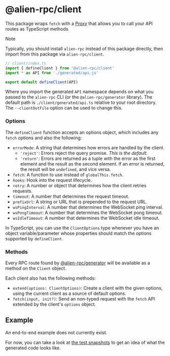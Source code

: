 # @alien-rpc/client

This package wraps `fetch` with a [Proxy](https://developer.mozilla.org/en-US/docs/Web/JavaScript/Reference/Global_Objects/Proxy) that allows you to call your API routes as TypeScript methods.

> [!NOTE]
> Typically, you should install `alien-rpc` instead of this package directly, then import from this package via `alien-rpc/client`.

```ts
// client/index.ts
import { defineClient } from '@alien-rpc/client'
import * as API from './generated/api.js'

export default defineClient(API)
```

Where you import the generated `API` namespace depends on what you passed to the `alien-rpc` CLI (or the `@alien-rpc/generator` library). The default path is `./client/generated/api.ts` relative to your root directory. The `--clientOutFile` option can be used to change this.

### Options

The `defineClient` function accepts an options object, which includes any `fetch` options and also the following:

- `errorMode`: A string that determines how errors are handled by the client.
  - `'reject'`: Errors reject the query promise. _This is the default._
  - `'return'`: Errors are returned as a tuple with the error as the first element and the result as the second element. If an error is returned, the result will be `undefined`, and vice versa.
- `fetch`: A function to use instead of `globalThis.fetch`.
- `hooks`: Hook into the request lifecycle.
- `retry`: A number or object that determines how the client retries requests.
- `timeout`: A number that determines the request timeout.
- `prefixUrl`: A string or URL that is prepended to the request URL.
- `wsPingInterval`: A number that determines the WebSocket ping interval.
- `wsPongTimeout`: A number that determines the WebSocket pong timeout.
- `wsIdleTimeout`: A number that determines the WebSocket idle timeout.

In TypeScript, you can use the `ClientOptions` type whenever you have an object variable/parameter whose properties should match the options supported by `defineClient`.

### Methods

Every RPC route found by [@alien-rpc/generator](https://github.com/alloc/alien-rpc/tree/master/packages/generator) will be available as a method on the `Client` object.

Each client also has the following methods:

- `extend(options: ClientOptions)`: Create a client with the given options, using the current client as a source of default options.
- `fetch(input, init?)`: Send an non-typed request with the `fetch` API extended by the client's `options` object.

## Example

An end-to-end example does not currently exist.

For now, you can take a look at [the test snapshots](https://github.com/alloc/alien-rpc/tree/master/test/generator/__snapshots__) to get an idea of what the generated code looks like.
